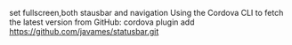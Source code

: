 set fullscreen,both stausbar and navigation
Using the Cordova CLI to fetch the latest version from GitHub:
cordova plugin add https://github.com/javames/statusbar.git
